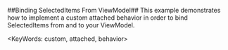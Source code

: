 ##Binding SelectedItems From ViewModel##
This example demonstrates how to implement a custom attached behavior in order to bind SelectedItems from and to your ViewModel.

<KeyWords: custom, attached, behavior>